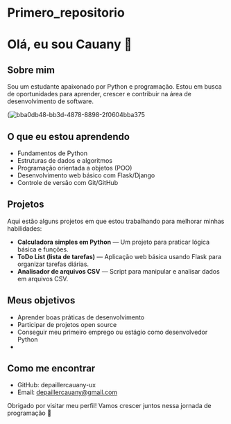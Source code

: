 # Primero_repositorio

# Olá, eu sou Cauany 👋

## Sobre mim
Sou um estudante apaixonado por Python e programação. Estou em busca de oportunidades para aprender, crescer e contribuir na área de desenvolvimento de software.

(![bba0db48-bb3d-4878-8898-2f0604bba375](https://github.com/user-attachments/assets/e4f227ca-3b84-4c26-bbae-2bb8b98b9519)



## O que eu estou aprendendo
- Fundamentos de Python
- Estruturas de dados e algoritmos
- Programação orientada a objetos (POO)
- Desenvolvimento web básico com Flask/Django
- Controle de versão com Git/GitHub

## Projetos
Aqui estão alguns projetos em que estou trabalhando para melhorar minhas habilidades:
- **Calculadora simples em Python** — Um projeto para praticar lógica básica e funções.
- **ToDo List (lista de tarefas)** — Aplicação web básica usando Flask para organizar tarefas diárias.
- **Analisador de arquivos CSV** — Script para manipular e analisar dados em arquivos CSV.

## Meus objetivos
- Aprender boas práticas de desenvolvimento
- Participar de projetos open source
- Conseguir meu primeiro emprego ou estágio como desenvolvedor Python
- 

## Como me encontrar
- GitHub: depaillercauany-ux
- Email: depaillercauany@gmail.com
  
Obrigado por visitar meu perfil! Vamos crescer juntos nessa jornada de programação 🚀
